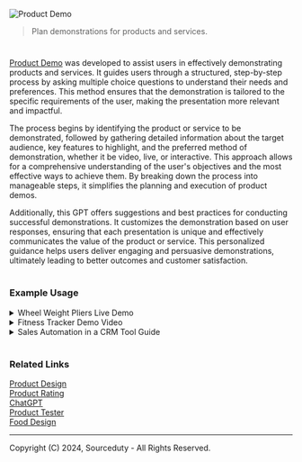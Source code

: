 ![Product Demo](https://github.com/user-attachments/assets/762d086b-bb17-4ea3-9ec1-5a23fefdb78a)

> Plan demonstrations for products and services.

#

[Product Demo](https://chatgpt.com/g/g-Hfnvn7f89-product-demo) was developed to assist users in effectively demonstrating products and services. It guides users through a structured, step-by-step process by asking multiple choice questions to understand their needs and preferences. This method ensures that the demonstration is tailored to the specific requirements of the user, making the presentation more relevant and impactful.

The process begins by identifying the product or service to be demonstrated, followed by gathering detailed information about the target audience, key features to highlight, and the preferred method of demonstration, whether it be video, live, or interactive. This approach allows for a comprehensive understanding of the user's objectives and the most effective ways to achieve them. By breaking down the process into manageable steps, it simplifies the planning and execution of product demos.

Additionally, this GPT offers suggestions and best practices for conducting successful demonstrations. It customizes the demonstration based on user responses, ensuring that each presentation is unique and effectively communicates the value of the product or service. This personalized guidance helps users deliver engaging and persuasive demonstrations, ultimately leading to better outcomes and customer satisfaction.

#
### Example Usage

<details><summary>Wheel Weight Pliers Live Demo</summary>
<br>

### Live Demonstration Structure for Wheel Weight Pliers

![Wheel Weight Plyers](https://github.com/user-attachments/assets/876b7edf-4bbf-4f5b-8b47-05eb1c4efab0)

#### Introduction
1. **Introduction of the Tool**
   - Briefly describe the wheel weight pliers and their common uses in a professional mechanic's toolkit.

#### Key Features
2. **Durability and Build Quality**
   - Show the tool up close to highlight the robust construction.
   - Explain the materials used and how they contribute to the longevity of the tool.
   - Perform a durability test (e.g., dropping it, applying force).

3. **Ergonomic Design and Comfort**
   - Demonstrate the grip and handle design.
   - Explain how the ergonomic design reduces hand fatigue.
   - Allow viewers to see how it fits comfortably in your hand.

4. **Multi-functionality**
   - Demonstrate the different functions (pliers, hammer, crimper).
   - Show how each function can be used effectively in real-world scenarios.
   - Highlight the convenience of having multiple tools in one.

#### Practical Application
5. **Live Usage Example**
   - Use the pliers to remove and install wheel weights.
   - Show how the hammer function can be used in practical applications.
   - Demonstrate the crimping feature on appropriate materials.

#### Q&A Session
6. **Interactive Q&A**
   - Open the floor for questions from the audience.
   - Provide detailed answers and additional demonstrations as needed.

### Preparation Checklist
- Ensure the tool is clean and in good condition.
- Prepare any additional materials or props needed for the demonstration.
- Set up a well-lit and quiet environment for clear visibility and sound.
- Test the video and audio equipment before starting the live demonstration.

<br>
</details>

<details><summary>Fitness Tracker Demo Video</summary>
<br>

### Fitness Tracker Product Video Demonstration

![Fitness Tracker](https://github.com/user-attachments/assets/cd1c4630-55de-494a-8b33-f21e9aa53033)

#### Step 1: Identify the Target Audience
- **Target Audience**: Fitness enthusiasts

#### Step 2: Key Features to Highlight
- **Key Features**:
  - Heart rate monitoring
  - Sleep tracking
  - GPS and activity tracking
  - Calorie counting and diet tracking

#### Step 3: Preferred Demonstration Method
- **Preferred Method**: Video demonstration

### Step 4: Best Practices for Effective Demonstrations

#### Script for Video Demonstration

1. **Introduction**:
   - Briefly introduce the fitness tracker and its purpose.
   - Mention that the product is designed specifically for fitness enthusiasts who want to optimize their workouts and track their health metrics.

2. **Heart Rate Monitoring**:
   - Explain the importance of heart rate monitoring during workouts.
   - Demonstrate how to access the heart rate monitor on the device.
   - Show real-time heart rate tracking during different types of exercise (e.g., running, cycling).

3. **Sleep Tracking**:
   - Discuss the benefits of tracking sleep patterns and how it can improve overall fitness.
   - Show how the device tracks sleep stages (light, deep, REM).
   - Provide examples of sleep reports and how users can use this data to adjust their routines.

4. **GPS and Activity Tracking**:
   - Highlight the GPS functionality and its accuracy in tracking outdoor activities.
   - Demonstrate how to start and stop activity tracking for different exercises (running, hiking, biking).
   - Show the detailed activity logs and maps that users can view after their workouts.

5. **Calorie Counting and Diet Tracking**:
   - Explain the importance of calorie counting and maintaining a balanced diet for fitness enthusiasts.
   - Demonstrate how to log meals and track calories burned.
   - Show how the device integrates with diet tracking apps to provide a comprehensive overview of caloric intake vs. expenditure.

6. **Conclusion**:
   - Summarize the key benefits of the fitness tracker for fitness enthusiasts.
   - Encourage viewers to try the fitness tracker and see the improvements in their health and fitness journey.
   - Provide information on where to purchase the fitness tracker and any available discounts or promotions.

### Final Notes:
- Ensure the video is visually engaging with clear close-ups of the device and its interface.
- Use real-life scenarios and testimonials to make the demonstration relatable.
- Keep the video concise and focused, ideally within 5-7 minutes.

By following this structured approach, the demonstration will effectively showcase the fitness tracker’s features and appeal to the target audience of fitness enthusiasts.

<br>
</details>

<details><summary>Sales Automation in a CRM Tool Guide</summary>
<br>

# Interactive Guide to Sales Automation in a CRM Tool

## Step 1: Introduction to Sales Automation
**Overview:**
- Sales automation involves using software to automate repetitive tasks in the sales process.
- Benefits include increased efficiency, improved accuracy, and more time for sales reps to focus on selling.

**Getting Started:**
- Access the CRM tool dashboard.
- Navigate to the Sales Automation section.

---

## Step 2: Setting Up Sales Pipelines
**Creating a Pipeline:**
1. Go to the Pipelines tab.
2. Click on "Create New Pipeline."
3. Name your pipeline (e.g., "New Leads").

**Customizing Stages:**
1. Add stages by clicking "Add Stage."
2. Name each stage (e.g., "Contacted," "Qualified," "Proposal Sent").
3. Arrange the stages in the desired order.

---

## Step 3: Automating Sales Tasks
**Follow-Up Emails:**
1. Go to the Automation tab.
2. Click on "Create New Automation."
3. Choose "Follow-Up Email" from the options.
4. Set triggers (e.g., "When a lead is added to the pipeline").
5. Draft the follow-up email template.
6. Save and activate the automation.

**Task Assignments:**
1. In the Automation tab, select "New Task Assignment."
2. Set the trigger (e.g., "When a lead reaches the 'Qualified' stage").
3. Assign the task to a specific team member.
4. Define the task details (e.g., "Call the lead within 24 hours").
5. Save and activate the automation.

---

## Step 4: Tracking and Managing Leads
**Capturing Leads:**
1. Go to the Leads tab.
2. Click on "Add New Lead."
3. Fill in lead details (e.g., name, contact info, source).
4. Save the lead.

**Lead Scoring:**
1. Navigate to the Lead Scoring section.
2. Define criteria for scoring (e.g., industry, budget, engagement level).
3. Assign points to each criterion.
4. Save the scoring model.

---

## Step 5: Monitoring Sales Performance
**Generating Reports:**
1. Go to the Reports tab.
2. Choose the type of report (e.g., "Sales Pipeline Report").
3. Select the date range and other filters.
4. Click "Generate Report."

**Tracking Metrics:**
1. In the Reports tab, select "Key Performance Metrics."
2. Choose metrics to track (e.g., conversion rate, average deal size).
3. View the dashboard for real-time updates.

---

## Step 6: Integrating with Other Tools
**Email Integration:**
1. Go to the Integrations tab.
2. Select "Email Integration."
3. Connect your email account by following the prompts.

**Calendar Integration:**
1. In the Integrations tab, select "Calendar Integration."
2. Choose your calendar provider (e.g., Google Calendar).
3. Follow the steps to connect and sync your calendar.

**Other Business Tools:**
1. Browse the Integrations tab for other tools (e.g., Slack, Zoom).
2. Click on the tool you want to integrate.
3. Follow the instructions to complete the integration.

---

## Conclusion
You have successfully set up and explored the Sales Automation features in your CRM tool. Use these automations to streamline your sales process, save time, and close more deals!

<br>
</details>

#
### Related Links

[Product Design](https://github.com/sourceduty/Product_Design)
<br>
[Product Rating](https://github.com/sourceduty/Product_Rating)
<br>
[ChatGPT](https://github.com/sourceduty/ChatGPT)
<br>
[Product Tester](https://github.com/sourceduty/Product_Tester)
<br>
[Food Design](https://github.com/sourceduty/Food_Design)

***
Copyright (C) 2024, Sourceduty - All Rights Reserved.

